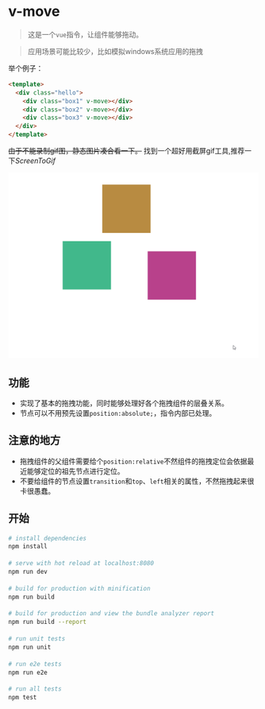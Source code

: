 # v-move

> 这是一个`vue`指令，让组件能够拖动。

> 应用场景可能比较少，比如模拟windows系统应用的拖拽

举个例子：

```html
<template>
  <div class="hello">
    <div class="box1" v-move></div>
    <div class="box2" v-move></div>
    <div class="box3" v-move></div>
  </div>
</template>
```

~~由于不能录制gif图，静态图片凑合看一下。~~ 找到一个超好用截屏gif工具,推荐一下*ScreenToGif*

![](static/move.gif)

## 功能

* 实现了基本的拖拽功能，同时能够处理好各个拖拽组件的层叠关系。
* 节点可以不用预先设置`position:absolute;`，指令内部已处理。

## 注意的地方

* 拖拽组件的父组件需要给个`position:relative`不然组件的拖拽定位会依据最近能够定位的祖先节点进行定位。
* 不要给组件的节点设置`transition`和`top`、`left`相关的属性，不然拖拽起来很卡很愚蠢。

## 开始

``` bash
# install dependencies
npm install

# serve with hot reload at localhost:8080
npm run dev

# build for production with minification
npm run build

# build for production and view the bundle analyzer report
npm run build --report

# run unit tests
npm run unit

# run e2e tests
npm run e2e

# run all tests
npm test
```
